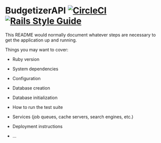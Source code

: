 # BudgetizerAPI [![CircleCI](https://dl.circleci.com/status-badge/img/gh/RedSkiesReaperr/BudgetizerApi/tree/main.svg?style=svg&circle-token=fc9e7827ec863982becbe2ea066bc5d218f12789)](https://dl.circleci.com/status-badge/redirect/gh/RedSkiesReaperr/BudgetizerApi/tree/main) [![Rails Style Guide](https://img.shields.io/badge/code_style-rubocop-brightgreen.svg)](https://github.com/rubocop/rubocop-rails) 

This README would normally document whatever steps are necessary to get the
application up and running.

Things you may want to cover:

* Ruby version

* System dependencies

* Configuration

* Database creation

* Database initialization

* How to run the test suite

* Services (job queues, cache servers, search engines, etc.)

* Deployment instructions

* ...
